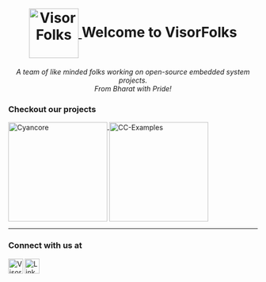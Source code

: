 <h1>
  <div align="center">
    <a href="https://github.com/VisorFolks/">
      <img align="center" src="https://raw.githubusercontent.com/VisorFolks/vf_artifacts/stable/vf/logo/VisorFolks.png"
           width=100 height=100 alt="VisorFolks"/>
    </a>
    Welcome to VisorFolks
  </div>
</h1>
<body>
  <div align="center">
    <i>A team of like minded folks working on open-source embedded system projects.</i><br>
    <i>From Bharat with Pride!</i><br>
  </div>
</body>

### Checkout our projects
<a href="https://github.com/VisorFolks/cyancore">
  <img align="top" src="https://raw.githubusercontent.com/VisorFolks/vf_artifacts/stable/cyancore/icons/cyancore.png"
       height=200 alt="Cyancore"/>
</a>
<a href="https://github.com/VisorFolks/cc_examples">
  <img align="top" src="https://raw.githubusercontent.com/VisorFolks/vf_artifacts/stable/cyancore/icons/CC%20Examples.png"
       width=200 height=200 alt="CC-Examples"/>
</a>

---
### Connect with us at
<a href="https://discord.gg/gxUQr77MT2">
	  <img align="left" alt="VisorFolks Discord Server" width="30px" src="https://discord.com/assets/3437c10597c1526c3dbd98c737c2bcae.svg" />
</a>
<a href="https://www.linkedin.com/company/visorfolks/">
	  <img align="left" alt="LinkedIn - Akash Kollipara" width="30px" src="https://content.linkedin.com/content/dam/me/business/en-us/amp/brand-site/v2/bg/LI-Bug.svg.original.svg" />
</a>

